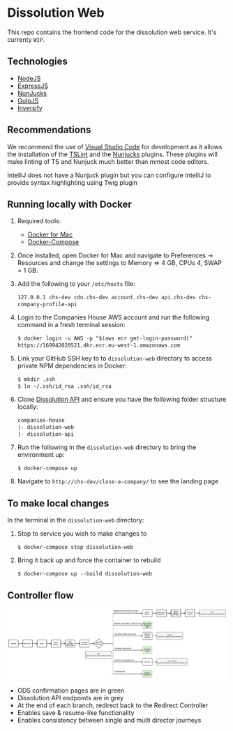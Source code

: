 # Dissolution Web
This repo contains the frontend code for the dissolution web service. It's currenty `WIP`.

## Technologies

- [NodeJS](https://nodejs.org/)
- [ExpressJS](https://expressjs.com/)
- [NunJucks](https://mozilla.github.io/nunjucks)
- [GulpJS](https://gulpjs.com/)
- [Inversify](https://github.com/inversify/)

## Recommendations

We recommend the use of [Visual Studio Code](https://code.visualstudio.com/) for development as it allows the installation of the [TSLint](https://marketplace.visualstudio.com/items?itemName=ms-vscode.vscode-typescript-tslint-plugin) and the [Nunjucks](https://marketplace.visualstudio.com/items?itemName=ronnidc.nunjucks) plugins. These plugins will make linting of TS and Nunjuck much better than mmost code editors.

IntelliJ does not have a Nunjuck plugin but you can configure IntelliJ to provide syntax highlighting using Twig plugin

## Running locally with Docker  

1. Required tools:
    - [Docker for Mac](https://hub.docker.com/editions/community/docker-ce-desktop-mac)
    - [Docker-Compose](https://docs.docker.com/compose/install/)

2. Once installed, open Docker for Mac and navigate to Preferences -> Resources and change the settings to Memory => 4 GB, CPUs 4, SWAP = 1 GB.

3. Add the following to your `/etc/hosts` file:

    ```
    127.0.0.1 chs-dev cdn.chs-dev account.chs-dev api.chs-dev chs-company-profile-api
    ```

4. Login to the Companies House AWS account and run the following command in a fresh terminal session:

    ```
    $ docker login -u AWS -p "$(aws ecr get-login-password)" https://169942020521.dkr.ecr.eu-west-1.amazonaws.com
    ```

5. Link your GitHub SSH key to to `dissolution-web` directory to access private NPM dependencies in Docker:

    ```
    $ mkdir .ssh
    $ ln ~/.ssh/id_rsa .ssh/id_rsa
    ```
    
6. Clone [Dissolution API](https://github.com/companieshouse/dissolution-api) and ensure you have the following folder structure locally:
    ```
    companies-house
    |- dissolution-web
    |- dissolution-api
    ```

7. Run the following in the `dissolution-web` directory to bring the environment up:

    ```
    $ docker-compose up
    ```

8. Navigate to `http://chs-dev/close-a-company/` to see the landing page

## To make local changes

In the terminal in the `dissolution-web` directory:

1. Stop to service you wish to make changes to

    ```
    $ docker-compose stop dissolution-web
    ```

2. Bring it back up and force the container to rebuild

    ```
    $ docker-compose up --build dissolution-web
    ```

## Controller flow

![Dissolution controller flow](.github/images/DissolutionControllerFlow.png)

* GDS confirmation pages are in green
* Dissolution API endpoints are in grey
* At the end of each branch, redirect back to the Redirect Controller
* Enables save & resume-like functionality
* Enables consistency between single and multi director journeys
